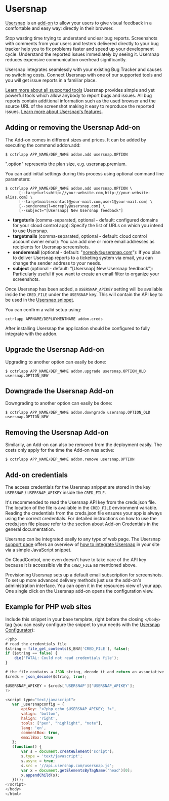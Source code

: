 # Usersnap
[Usersnap](http://usersnap.com) is an [add-on](https://www.cloudcontrol.com/add-ons/usersnap) to allow your users to give visual feedback in a comfortable and easy way: directly in their browser.

Stop wasting time trying to understand unclear bug reports. Screenshots with comments from your users and testers delivered directly to your bug tracker help you to fix problems faster and speed up your development cycle. Understand the reported issues immediately by seeing it. Usersnap reduces expensive communication overhead significantly.

Usersnap integrates seamlessly with your existing Bug Tracker and causes no switching costs. Connect Usersnap with one of our supported tools and you will get issue reports in a familiar place. 

[Learn more about all supported tools](http://usersnap.com/support/docs/apicfg)
Usersnap provides simple and yet powerful tools which allow anybody to report bugs and issues. All bug reports contain additional information such as the used browser and the source URL of the screenshot making it easy to reproduce the reported issues. [Learn more about Usersnap's features](http://usersnap.com/support/docs/javascript#tools). 

## Adding or removing the Usersnap Add-on
The Add-on comes in different sizes and prices. It can be added by executing the command addon.add:
~~~
$ cctrlapp APP_NAME/DEP_NAME addon.add usersnap.OPTION
~~~

".option" represents the plan size, e.g. usersnap.premium.

You can add initial settings during this process using optional command line parameters:
~~~
$ cctrlapp APP_NAME/DEP_NAME addon.add usersnap.OPTION \
      [--targeturls=http://your-website.com,http://your-website-alias.com] \
      [--targetmails=contact@your-mail.com,user1@your-mail.com] \
      [--senderemail=noreply@usersnap.com] \
      [--subject="[Usersnap] New Usersnap feedback"]
~~~
 + __targeturls__ (comma-separated, optional - default: configured domains for your cloud control app): Specify the list of URLs on which you intend to use Usersnap.
 + __targetmails__ (comma-separated, optional - default: cloud control account owner email): You can add one or more email addresses as recipients for Usersnap screenshots.
 + __senderemail__ (optional - default: "noreply@usersnap.com"): If you plan to deliver Usersnap reports to a ticketing system via email, you can change the sender address to your needs.
 + __subject__ (optional - default: "[Usersnap] New Usersnap feedback"): Particularly useful if you want to create an email filter to organize your screenshots.
 
 
Once Usersnap has been added, a `USERSNAP_APIKEY` setting will be available inside the `CRED_FILE` under the `USERSNAP` key. This will contain the API key to be used in the [Usersnap snippet](https://usersnap.com/support/docs/install). 

You can confirm a valid setup using:
~~~
cctrlapp APPNAME/DEPLOYMENTNAME addon.creds
~~~

After installing Usersnap the application should be configured to fully integrate with the addon.

## Upgrade the Usersnap Add-on
Upgrading to another option can easily be done:
~~~
$ cctrlapp APP_NAME/DEP_NAME addon.upgrade usersnap.OPTION_OLD usersnap.OPTION_NEW
~~~
## Downgrade the Usersnap Add-on
Downgrading to another option can easily be done:
~~~
$ cctrlapp APP_NAME/DEP_NAME addon.downgrade usersnap.OPTION_OLD usersnap.OPTION_NEW
~~~
## Removing the Usersnap Add-on
Similarily, an Add-on can also be removed from the deployment easily. The costs only apply for the time the Add-on was active:
~~~
$ cctrlapp APP_NAME/DEP_NAME addon.remove usersnap.OPTION
~~~
## Add-on credentials
The access credentials for the Usersnap snippet are stored in the key `USERSNAP` / `USERSNAP_APIKEY` inside the `CRED_FILE`.

It's recommended to read the Usersnap API key from the creds.json file. The location of the file is available in the `CRED_FILE` environment variable. Reading the credentials from the creds.json file ensures your app is always using the correct credentials. For detailed instructions on how to use the creds.json file please refer to the section about Add-on Credentials in the general documentation.

Usersnap can be integrated easily to any type of web page. The Usersnap [support page](http://usersnap.com/support) offers an overview of [how to integrate Usersnap](https://usersnap.com/support/docs/install) in your site via a simple JavaScript snippet.

On CloudControl, one even doesn't have to take care of the API key because it is accessible via the `CRED_FILE` as mentioned above.

Provisioning Usersnap sets up a default email subscription for screenshots. To set up more advanced delivery methods just use the add-on's administration interface. You can open it in the resources view of your app. One single click on the Usersnap add-on opens the configuration view.

## Example for PHP web sites
Include this snippet in your base template, right before the closing `</body>` tag (you can easily configure the snippet to your needs with the [Usersnap Configurator](http://usersnap.com/configurator)):

```javascript
<?php
# read the credentials file
$string = file_get_contents($_ENV['CRED_FILE'], false);
if ($string == false) {
    die('FATAL: Could not read credentials file');
}

# the file contains a JSON string, decode it and return an associative array
$creds = json_decode($string, true);

$USERSNAP_APIKEY = $creds['USERSNAP']['USERSNAP_APIKEY'];
?>

<script type="text/javascript">
   var _usersnapconfig = {
       apiKey: "<?php echo $USERSNAP_APIKEY; ?>",
       valign: 'bottom',
       halign: 'right',
       tools: ["pen", "highlight", "note"],
       lang: 'en',
       commentBox: true,
       emailBox: true
   }; 
   (function() {
       var s = document.createElement('script');
       s.type = 'text/javascript';
       s.async = true;
       s.src = '//api.usersnap.com/usersnap.js';
       var x = document.getElementsByTagName('head')[0];
       x.appendChild(s);
   })();
</script>
</body>
</html>
```



